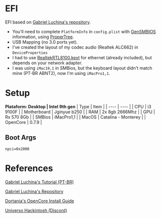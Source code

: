 # EFI 
EFI based on [Gabriel Luchina's repository](https://github.com/luchina-gabriel/BASE-EFI-INTEL-DESKTOP-9THGEN-COFFEE-LAKE-REFRESH).  

 * You'll need to complete `PlatformInfo` in `config.plist` with [GenSMBIOS](https://github.com/corpnewt/GenSMBIOS) information, using [ProperTree](https://github.com/corpnewt/ProperTree). 
 * USB Mapping (no 3.0 ports yet). 
 * I've created the layout of my codec audio (Realtek ALC662) in `DeviceProperties`
 * I had to use [RealtekRTL8100.kext](https://www.insanelymac.com/forum/files/file/259-realtekrtl8100-binary/) for ethernet (already included), but depends on your network adapter. 
 * I was using `iMac19,1` in SMBios, but the keyboard layout didn't match mine (PT-BR ABNT2), now I'm using `iMacPro1,1`.

# Setup

**Plataform: Desktop | Intel 9th gen** 
| Type | Item |
| ---- | ---- |
| CPU | i3 9100F |
| Motherboard | Jginyue b250 |
| RAM | 2x 8gb 2666Mhz |
| GPU | Rx 570 8Gb |
| SMBios | iMacPro1,1 |
| MacOS | Catalina - Monterey |
| OpenCore | 0.7.9 |

## Boot Args
```
npci=0x2000
```

# References
[Gabriel Luchina's Tutorial (PT-BR)](https://youtu.be/PlKEHa0zeSk)

[Gabriel Luchina's Repository](https://github.com/luchina-gabriel)

[Dortania's OpenCore Install Guide](https://dortania.github.io/OpenCore-Install-Guide/)

[Universo Hackintosh (Discord)](https://discord.com/channels/887798875069505587/927544946553147433)
